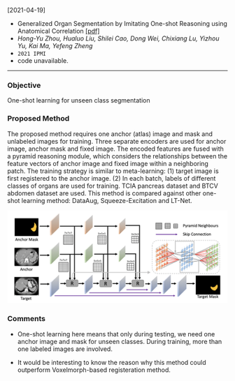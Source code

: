 [2021-04-19]
- Generalized Organ Segmentation by Imitating One-shot Reasoning using Anatomical Correlation [[pdf]](https://arxiv.org/abs/2103.16344) 
- *Hong-Yu Zhou, Hualuo Liu, Shilei Cao, Dong Wei, Chixiang Lu, Yizhou Yu, Kai Ma, Yefeng Zheng*
- `2021 IPMI`
- code unavailable.

****

### Objective
One-shot learning for unseen class segmentation

### Proposed Method
The proposed method requires one anchor (atlas) image and mask and unlabeled images for training. Three separate encoders are used for anchor image, anchor mask and fixed image. The encoded features are fused with a pyramid reasoning module, which considers the relationships between the feature vectors of anchor image and fixed image within a neighboring patch. The training strategy is similar to meta-learning: (1) target image is first registered to the anchor image. (2) In each batch, labels of different classes of organs are used for training. TCIA pancreas dataset and BTCV abdomen dataset are used. This method is compared against other one-shot learning method: DataAug, Squeeze-Excitation and LT-Net.

![Alt text](https://github.com/han-liu/Papers/blob/master/figures/Generalized%20Organ%20Segmentation%20by%20Imitating%20One-shot%20Reasoning%20using%20Anatomical%20Correlation.png?raw=true)


### Comments
- One-shot learning here means that only during testing, we need one anchor image and mask for unseen classes. During training, more than one labeled images are involved.

- It would be interesting to know the reason why this method could outperform Voxelmorph-based registeration method. 
